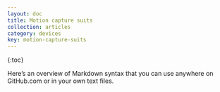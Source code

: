 ```yaml
---
layout: doc
title: Motion capture suits
collection: articles
category: devices
key: motion-capture-suits
---
```


{:toc}

Here&rsquo;s an overview of Markdown syntax that you can use anywhere on GitHub.com or in your own text files.

